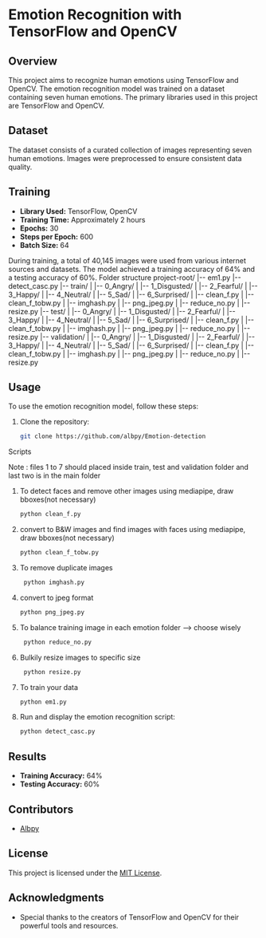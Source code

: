 # Emotion Recognition with TensorFlow and OpenCV

## Overview

This project aims to recognize human emotions using TensorFlow and OpenCV. The emotion recognition model was trained on a dataset containing seven human emotions. The primary libraries used in this project are TensorFlow and OpenCV.

## Dataset

The dataset consists of a curated collection of images representing seven human emotions. Images were preprocessed to ensure consistent data quality.

## Training

- **Library Used:** TensorFlow, OpenCV
- **Training Time:** Approximately 2 hours
- **Epochs:** 30
- **Steps per Epoch:** 600
- **Batch Size:** 64

During training, a total of 40,145 images were used from various internet sources and datasets. The model achieved a training accuracy of 64% and a testing accuracy of 60%.
Folder structure 
        project-root/
        |-- em1.py
        |-- detect_casc.py
        |-- train/
        |   |-- 0_Angry/
        |   |-- 1_Disgusted/
        |   |-- 2_Fearful/
        |   |-- 3_Happy/
        |   |-- 4_Neutral/
        |   |-- 5_Sad/
        |   |-- 6_Surprised/
        |   |-- clean_f.py
        |   |-- clean_f_tobw.py
        |   |-- imghash.py
        |   |-- png_jpeg.py
        |   |-- reduce_no.py
        |   |-- resize.py
        |-- test/
        |   |-- 0_Angry/
        |   |-- 1_Disgusted/
        |   |-- 2_Fearful/
        |   |-- 3_Happy/
        |   |-- 4_Neutral/
        |   |-- 5_Sad/
        |   |-- 6_Surprised/
        |   |-- clean_f.py
        |   |-- clean_f_tobw.py
        |   |-- imghash.py
        |   |-- png_jpeg.py
        |   |-- reduce_no.py
        |   |-- resize.py
        |-- validation/
        |   |-- 0_Angry/
        |   |-- 1_Disgusted/
        |   |-- 2_Fearful/
        |   |-- 3_Happy/
        |   |-- 4_Neutral/
        |   |-- 5_Sad/
        |   |-- 6_Surprised/
        |   |-- clean_f.py
        |   |-- clean_f_tobw.py
        |   |-- imghash.py
        |   |-- png_jpeg.py
        |   |-- reduce_no.py
        |   |-- resize.py

## Usage

To use the emotion recognition model, follow these steps:

1. Clone the repository:

    ```bash
    git clone https://github.com/albpy/Emotion-detection
    ```
Scripts

Note : files 1 to 7 should placed inside train, test and validation folder and last two is in the main folder

1. To detect faces and remove other images using mediapipe, draw bboxes(not necessary)
    
    ```bash
    python clean_f.py
    ```
2. convert to B&W images and find images with faces using mediapipe, draw bboxes(not necessary)
   
    ```bash
    python clean_f_tobw.py
    ```
3. To remove duplicate images

   ```bash
    python imghash.py
    ```
5. convert to jpeg format

    ```bash
    python png_jpeg.py
    ```
6. To balance training image in each emotion folder --> choose wisely

   ```bash
    python reduce_no.py
    ```
7. Bulkily resize images to specific size

   ```bash
    python resize.py
    ```
8. To train your data
   
    ```bash
    python em1.py
    ```
    
9. Run and display the emotion recognition script:

    ```bash
    python detect_casc.py
    ```

## Results

- **Training Accuracy:** 64%
- **Testing Accuracy:** 60%

## Contributors

- [Albpy](https://github.com/albpy/Emotion-detection)

## License

This project is licensed under the [MIT License](LICENSE).

## Acknowledgments

- Special thanks to the creators of TensorFlow and OpenCV for their powerful tools and resources.
